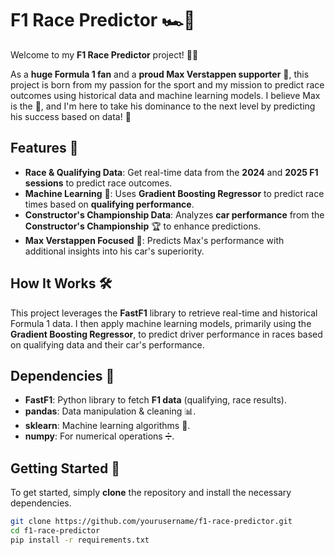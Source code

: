 # F1 Race Predictor 🏎️💨

Welcome to my **F1 Race Predictor** project! 🚗💨

As a **huge Formula 1 fan** and a **proud Max Verstappen supporter** 🦁, this project is born from my passion for the sport and my mission to predict race outcomes using historical data and machine learning models. I believe Max is the 🐐, and I'm here to take his dominance to the next level by predicting his success based on data! 🚀

## Features 🌟

- **Race & Qualifying Data**: Get real-time data from the **2024** and **2025 F1 sessions** to predict race outcomes.
- **Machine Learning** 🤖: Uses **Gradient Boosting Regressor** to predict race times based on **qualifying performance**.
- **Constructor's Championship Data**: Analyzes **car performance** from the **Constructor's Championship** 🏆 to enhance predictions.
- **Max Verstappen Focused** 🦁: Predicts Max's performance with additional insights into his car's superiority.

## How It Works 🛠️

This project leverages the **FastF1** library to retrieve real-time and historical Formula 1 data. I then apply machine learning models, primarily using the **Gradient Boosting Regressor**, to predict driver performance in races based on qualifying data and their car's performance.

## Dependencies 🔧

- **FastF1**: Python library to fetch **F1 data** (qualifying, race results).
- **pandas**: Data manipulation & cleaning 📊.
- **sklearn**: Machine learning algorithms 🧠.
- **numpy**: For numerical operations ➗.

## Getting Started 🚀

To get started, simply **clone** the repository and install the necessary dependencies.

```bash
git clone https://github.com/yourusername/f1-race-predictor.git
cd f1-race-predictor
pip install -r requirements.txt
